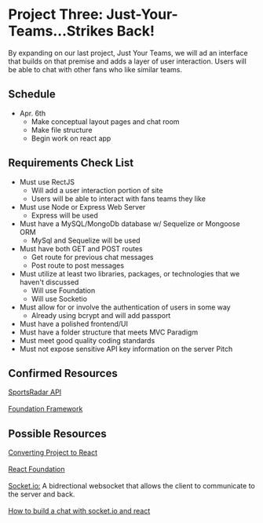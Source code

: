 # Project Three: Just-Your-Teams...Strikes Back!

By expanding on our last project, Just Your Teams, we will ad an interface that builds on that premise and adds a layer of user interaction. Users will be able to chat with other fans who like similar teams.

## Schedule

- Apr. 6th
    * Make conceptual layout pages and chat room
    * Make file structure
    * Begin work on react app

## Requirements Check List
-   Must use RectJS
    * Will add a user interaction portion of site
    * Users will be able to interact with fans teams they like
-   Must use Node or Express Web Server
    * Express will be used
-   Must have a MySQL/MongoDb database w/ Sequelize or Mongoose ORM
    * MySql and Sequelize will be used
-   Must have both GET and POST routes
    * Get route for previous chat messages
    * Post route to post messages
-   Must utilize at least two libraries, packages, or technologies that we haven't discussed
    * Will use Foundation
    * Will use Socketio
-   Must allow for or involve the authentication of users in some way
    * Already using bcrypt and will add passport
-   Must have a polished frontend/UI
-   Must have a folder structure that meets MVC Paradigm
-   Must meet good quality coding standards
-   Must not expose sensitive API key information on the server Pitch

## Confirmed Resources
[SportsRadar API](https://www.sportradar.com/media/data-feeds-and-services/sports-api/)
<br>
<br>
[Foundation Framework](https://get.foundation/)


## Possible Resources

[Converting Project to React](https://javascript.plainenglish.io/how-to-convert-any-web-page-to-reactjs-9740f1ba15db)
<br>
<br>
[React Foundation](https://www.npmjs.com/package/react-foundation)
<br>
<br>
[Socket.io:](https:socket.io/get-started/)
A bidrectional websocket that allows the client to communicate to the server and back.
<br>
<br>
[How to build a chat with socket.io and react](https://medium.com/swlh/build-a-real-time-chat-app-with-react-hooks-and-socket-io-4859)




